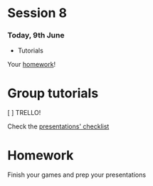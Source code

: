 # Session 8 

### Today, 9th June

* Tutorials

Your [homework](#homework)!

# Group tutorials

[ ] TRELLO!

Check the [presentations' checklist](http://)

# Homework

Finish your games and prep your presentations